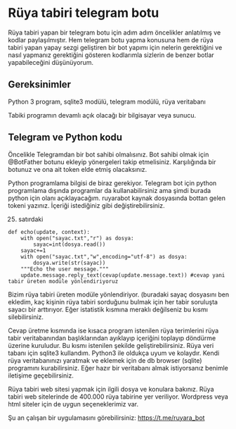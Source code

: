 # Rüya tabiri telegram botu

Rüya tabiri yapan bir telegram botu için adım adım öncelikler anlatılmış ve kodlar paylaşılmıştır. Hem telegram botu yapma konusuna hem de rüya tabiri yapan yapay sezgi geliştiren bir bot yapımı için nelerin gerektiğini ve nasıl yapmanız gerektiğini gösteren kodlarımla sizlerin de benzer botlar yapabileceğini düşünüyorum.

## Gereksinimler

Python 3 program, sqlite3 modülü, telegram modülü, rüya veritabanı

Tabiki programın devamlı açık olacağı bir bilgisayar veya sunucu.

## Telegram ve Python kodu

Öncelikle Telegramdan bir bot sahibi olmalısınız. Bot sahibi olmak için @BotFather botunu ekleyip yönergeleri takip etmelisiniz. Karşılığında bir botunuz ve ona ait token elde etmiş olacaksınız.

Python programlama bilgisi de biraz gerekiyor. Telegram bot için python programlama dışında programlar da kullanabilirsiniz ama şimdi burada python için olanı açıklayacağım. ruyarabot kaynak dosyasında bottan gelen tokeni yazınız. İçeriği istediğiniz gibi değiştirebilirsiniz. 

25. satırdaki 

```
def echo(update, context):
    with open("sayac.txt","r") as dosya:
        sayac=int(dosya.read())
    sayac+=1
    with open("sayac.txt","w",encoding="utf-8") as dosya:
        dosya.write(str(sayac))
    """Echo the user message."""
    update.message.reply_text(cevap(update.message.text)) #cevap yani tabir üreten modüle yönlendiriyoruz
```

Bizim rüya tabiri üreten modüle yönlendiriyor. (buradaki sayaç dosyasını ben ekledim, kaç kişinin rüya tabiri sorduğunu bulmak için her tabir soruluşta sayacı bir arttırıyor. Eğer istatistik kısmına meraklı değilseniz bu kısmı silebilirsiniz.

Cevap üretme kısmında ise kısaca program istenilen rüya terimlerini rüya tabir veritabanından başlıklarından ayıklayıp içeriğini toplayıp döndürme üzerine kuruludur. Bu kısmı istenilen şekilde geliştirebilirsiniz. Rüya veri tabanı için sqlite3 kullandım. Python3 ile oldukça uyum ve kolaydır. Kendi rüya veritabanınızı yaratmak ve eklemek için de db browser (sqlite) programını kurabilirsiniz. Eğer hazır bir veritabanı almak istiyorsanız benimle iletişime geçebilirsiniz. 

Rüya tabiri web sitesi yapmak için ilgili dosya ve konulara bakınız. Rüya tabiri web sitelerinde de 400.000 rüya tabirine yer veriliyor. Wordpress veya html siteler için de uygun seçeneklerimiz var.

Şu an çalışan bir uygulamasını görebilirsiniz: https://t.me/ruyara_bot
